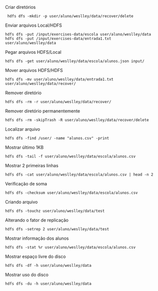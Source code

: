 Criar diretórios
```
 hdfs dfs -mkdir -p user/aluno/weslley/data/recover/delete
```

Enviar arquivos Local/HDFS
```
hdfs dfs -put /input/exercises-data/escola user/aluno/weslley/data
hdfs dfs -put /input/exercises-data/entrada1.txt user/aluno/weslley/data
```


Pegar arquivos HDFS/Local
```
hdfs dfs -get user/aluno/weslley/data/escola/alunos.json input/
```


Mover arquivos HDFS/HDFS
```
hdfs dfs -mv user/aluno/weslley/data/entrada1.txt user/aluno/weslley/data/recover/
```


Remover diretório
```
hdfs dfs -rm -r user/aluno/weslley/data/recover/
```

Remover diretório permanentemente
```
hdfs dfs -rm -skipTrash -R user/aluno/weslley/data/recover/delete
```

Localizar arquivo
```
hdfs dfs -find /user/ -name "alunos.csv" -print
```


Mostrar último 1KB
```
hdfs dfs -tail -f user/aluno/weslley/data/escola/alunos.csv
```

Mostrar 2 primeiras linhas
```
hdfs dfs -cat user/aluno/weslley/data/escola/alunos.csv | head -n 2
```


Verificação de soma
```
hdfs dfs -checksum user/aluno/weslley/data/escola/alunos.csv
```


Criando arquivo
```
hdfs dfs -touchz user/aluno/weslley/data/test
```


Alterando o fator de replicação
```
hdfs dfs -setrep 2 user/aluno/weslley/data/test
```


Mostrar informação dos alunos
```
hdfs dfs -stat %r user/aluno/weslley/data/escola/alunos.csv
```


Mostrar espaço livre do disco
```
hdfs dfs -df -h user/aluno/weslley/data
```

Mostrar uso do disco
```
hdfs dfs -du -h user/aluno/weslley/data
```